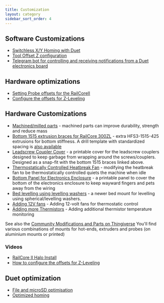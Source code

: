 ```yaml
---
title: Customization
layout: category
sidebar_sort_order: 4
---
```

## Software Customizations
  * [Switchless X/Y Homing with Duet](./duet_switchless_homing.md)
  * [Tool Offset Z configuration](./tool_offset_z_configuration.md)
  * [Telegram bot for controlling and receiving notifications from a Duet electronics board](https://github.com/martinj/duet-telegram)

## Hardware optimizations
  * [Setting Probe offsets for the RailCoreII](https://www.youtube.com/watch?v=bGOpKtG6eWc) 
  * [Configure the offsets for Z-Leveling](https://www.youtube.com/watch?v=qeFGLb8Gf6U)

## Hardware Customizations
  * [Machined/milled parts](./machined_parts.md) - machined parts can improve durability, strength and reduce mass
  * [Bottom 1515 extrusion braces for RailCore 300ZL](https://imgur.com/tJIpFaI) - extra HFS3-1515-425 extrusions for bottom stiffness.  A drill template with standardized spacing is [also available](https://www.thingiverse.com/thing:3561761)
  * [Leadscrew Coupler Cover](https://www.thingiverse.com/thing:3629939) - a printable cover for the leadscrew couplers designed to keep garbage from wrapping around the screws/couplers.  Designed as a snap-fit with the bottom 1515 braces linked above.
  * [Thermostatically Controlled Heatbreak Fan](./thermostatic_fan.md) - modifying the heatbreak fan to be thermostatically controlled quiets the machine when idle
  * [Bottom Panel for Electronics Enclosure](https://www.thingiverse.com/thing:3634362) - a printable panel to cover the bottom of the electronics enclosure to keep wayward fingers and pets away from the wiring
  * [Bed levelling using levelling washers](./levelling_washers.md) - a newer bed mount for levelling using spherical/levelling washers.
  * [Adding 12V fans](./12v_fans.md) - Adding 12-volt fans for thermostatic control
  * [Adding more Thermistors](./thermistors.md) - Adding additional thermistor temperature monitoring

  See also the [Community Modifications and Parts on Thingiverse](https://www.thingiverse.com/railcore/collections/300zl-zlt) You'll find various combinations of mounts for hot-ends, extruders and probes (on aluminium mounts or printed)

### Videos
  * [RailCore II Halo Install](https://www.youtube.com/watch?v=9udGI_555m0)
  * [How to configure the offsets for Z-Leveling](https://www.youtube.com/watch?v=qeFGLb8Gf6U)

## Duet optimization
  * [File and microSD optimisation](./duetfs.md)
  * [Optimized homing](./optimized_homing.md)
